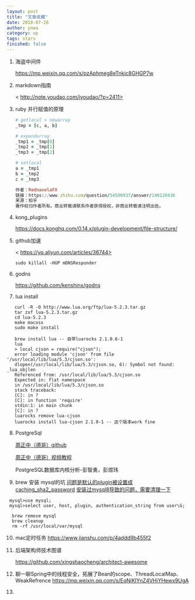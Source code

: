 ```yaml
---
layout: post
title: "文章收藏"
date: 2018-07-26
author: ynwa
category: up
tags: stars
finished: false
---
```


1. 海盗中间件 

   <https://mp.weixin.qq.com/s/pzAphmeg8eTnkic8GHGP7w>

2. markdown指南

   < http://note.youdao.com/iyoudao/?p=2411>

3. ruby 并行赋值的原理
   ```ruby
   # getlocal + newarray
   _tmp = [c, a, b]
   
   # expandarray
   _tmp1 = _tmp[0]
   _tmp2 = _tmp[1]
   _tmp3 = _tmp[2]
   
   # setlocal
   a = _tmp1
   b = _tmp2
   c = _tmp3
   
   作者：RednaxelaFX
   链接：https://www.zhihu.com/question/54500937/answer/140120436
   来源：知乎
   著作权归作者所有。商业转载请联系作者获得授权，非商业转载请注明出处。
   ```

4. kong_plugins

     <https://docs.konghq.com/0.14.x/plugin-development/file-structure/>

5. github加速

     < https://yq.aliyun.com/articles/36744>

     ```shell
     sudo killall -HUP mDNSResponder
     ```

6. godns 

     <https://github.com/kenshinx/godns>

7. lua install 
```shell
   curl -R -O http://www.lua.org/ftp/lua-5.2.3.tar.gz
   tar zxf lua-5.2.3.tar.gz
   cd lua-5.2.3
   make macosx
   sudo make install
   
   brew install lua -- 自带luarocks 2.1.0.6-1
   lua
   > local cjson = require("cjson");
   error loading module 'cjson' from file '/usr/local/lib/lua/5.3/cjson.so':
   dlopen(/usr/local/lib/lua/5.3/cjson.so, 6): Symbol not found: _lua_objlen
   Referenced from: /usr/local/lib/lua/5.3/cjson.so
   Expected in: flat namespace
   in /usr/local/lib/lua/5.3/cjson.so
   stack traceback:
   [C]: in ?
   [C]: in function 'require'
   stdin:1: in main chunk
   [C]: in ?
   luarocks remove lua-cjson
   luarocks install lua-cjson 2.1.0-1 -- 这个版本work fine
```
8. PostgreSql

    [周正中（德哥）github](https://github.com/digoal/blog)

    [周正中（德哥）视频教程](https://link.zhihu.com/?target=https%3A//edu.aliyun.com/course/52)

    PostgreSQL数据库内核分析-彭智勇，彭煜玮

9. brew 安装 mysql的坑
[问题是默认的plugin被设置成caching_sha2_password](https://stackoverflow.com/questions/49194719/authentication-plugin-caching-sha2-password-cannot-be-loaded)
[安装过mysql8导致的问题，需要清理一下](https://www.skiy.net/201806295195.html)
```mysql
 mysql>use mysql; 
 mysql>select user, host, plugin, authentication_string from user\G; 
```

```shell
  brew remove mysql
  brew cleanup
  rm -rf /usr/local/var/mysql
```

10. mac定时任务
    <https://www.jianshu.com/p/4addd9b455f2>

11. 后端架构师技术图谱

    https://github.com/xingshaocheng/architect-awesome

12. 聊一聊Spring中的线程安全，拓展了Bean的scope、ThreadLocalMap、WeakRefrence
    https://mp.weixin.qq.com/s/EqNiKIYnZ4VHiYHewx9UgA

13. 




